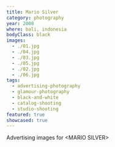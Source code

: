 ```yaml
---
title: Mario Silver
category: photography
year: 2008
where: bali, indonesia
bodyClass: black
images:
  - ./01.jpg
  - ./04.jpg
  - ./03.jpg
  - ./05.jpg
  - ./02.jpg
  - ./06.jpg
tags:
  - advertising-photography
  - glamour-photography
  - black-and-white
  - catalog-shooting
  - studio-shooting
featured: true
showcased: true
---
```


Advertising images for &lt;MARIO SILVER&gt;
